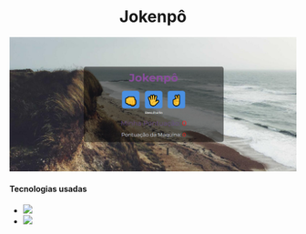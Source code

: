 <h1 align="center">Jokenpô</h1>

<img src="https://github.com/Andre-DevMarques/Jokenp--Projeto/blob/main/img/image.png?raw=true">
<h4>Tecnologias usadas</h4>
  
<ul>
  <li><img src="https://img.shields.io/badge/HTML5-E34F26?style=for-the-badge&logo=html5&logoColor=white"></li>
  <li><img src="https://img.shields.io/badge/CSS3-1572B6?style=for-the-badge&logo=css3&logoColor=white"></li>
</ul>

